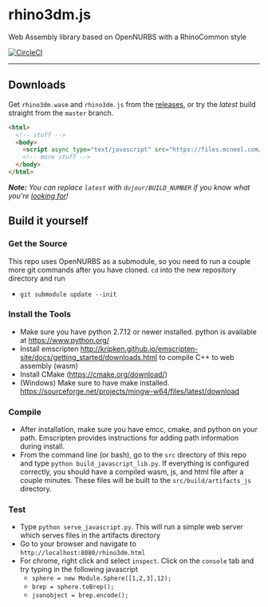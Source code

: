 # rhino3dm.js
Web Assembly library based on OpenNURBS with a RhinoCommon style

[![CircleCI](https://circleci.com/gh/mcneel/rhino3dm/tree/master.svg?style=shield&circle-token=53733a2fe2cf99a11808d1e5210bc1aeb3f13ea9)](https://circleci.com/gh/mcneel/rhino3dm/tree/master)

----

## Downloads

Get `rhino3dm.wasm` and `rhino3dm.js` from the [releases](https://github.com/mcneel/rhino3dm/releases), or try the _latest_ build straight from the `master` branch.

```html
<html>
  <!-- stuff -->
  <body>
    <script async type="text/javascript" src="https://files.mcneel.com/rhino3dm/js/latest/rhino3dm.js"></script>
    <!-- more stuff -->
  </body>
</html>
```

_**Note:** You can replace `latest` with `dujour/BUILD_NUMBER` if you know what you're [looking for](https://circleci.com/gh/mcneel/rhino3dm)!_


## Build it yourself

### Get the Source

This repo uses OpenNURBS as a submodule, so you need to run a couple more git commands after you have cloned. `cd` into the new repository directory and run
  * `git submodule update --init`

### Install the Tools

* Make sure you have python 2.7.12 or newer installed. python is available at https://www.python.org/
* Install emscripten http://kripken.github.io/emscripten-site/docs/getting_started/downloads.html to compile C++ to web assembly (wasm)
* Install CMake (https://cmake.org/download/)
* (Windows) Make sure to have make installed. https://sourceforge.net/projects/mingw-w64/files/latest/download

### Compile

* After installation, make sure you have  emcc, cmake, and python on your path. Emscripten provides instructions for adding path information during install.
* From the command line (or bash), go to the `src` directory of this repo and type `python build_javascript_lib.py`. If everything is configured correctly, you should have a compiled wasm, js, and html file after a couple minutes. These files will be built to the `src/build/artifacts_js` directory.

### Test

* Type `python serve_javascript.py`. This will run a simple web server which serves files in the artifacts directory
* Go to your browser and navigate to `http://localhost:8080/rhino3dm.html`
* For chrome, right click and select `inspect`. Click on the `console` tab and try typing in the following javascript
  * `sphere = new Module.Sphere([1,2,3],12);`
  * `brep = sphere.toBrep();`
  * `jsonobject = brep.encode();`
